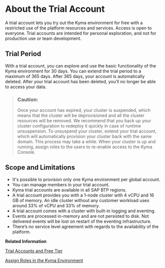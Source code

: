 <!-- loioc4fff0f58f90424f8e0af28975ac7f0f -->

# About the Trial Account

A trial account lets you try out the Kyma environment for free with a restricted use of the platform resources and services. Access is open to everyone. Trial accounts are intended for personal exploration, and not for production use or team development.



<a name="loioc4fff0f58f90424f8e0af28975ac7f0f__section_skj_1nw_ksb"/>

## Trial Period

With a trial account, you can explore and use the basic functionality of the Kyma environment for 30 days. You can extend the trial period to a maximum of 365 days. After 365 days, your account is automatically deleted. After your trial account has been deleted, you’ll no longer be able to access your data.

> ### Caution:  
> Once your account has expired, your cluster is suspended, which means that the cluster will be deprovisioned and all the cluster resources will be removed. We recommend that you back up your cluster configuration to redeploy it quickly in case of runtime unsuspension. To unsuspend your cluster, extend your trial account, which will automatically provision your cluster back with the same domain. This process may take a while. When your cluster is up and running, assign roles to the users to re-enable access to the Kyma Console.



<a name="loioc4fff0f58f90424f8e0af28975ac7f0f__section_trial_scope_limitations"/>

## Scope and Limitations

-   It's possible to provision only one Kyma environment per global account.
-   You can manage members in your trial account.
-   Kyma trial accounts are available in all SAP BTP regions.
-   A trial account provides you with a 1-node cluster with 4 vCPU and 16 GB of memory. An idle cluster without any customer workload uses around 33% of vCPU and 33% of memory.
-   A trial account comes with a cluster with built-in logging and eventing.
-   Events are processed in-memory and are not persisted to disk. Not delivered events will be lost on restart of the eventing infrastructure.
-   There’s no service level agreement with regards to the availability of the platform.

**Related Information**  


[Trial Accounts and Free Tier](../10-concepts/trial-accounts-and-free-tier-046f127.md "Explore the different options for trying out SAP BTP.")

[Assign Roles in the Kyma Environment](../50-administration-and-ops/assign-roles-in-the-kyma-environment-148ae38.md "Kyma uses roles to manage access within the cluster. Every Kyma cluster comes with predefined roles, for example, for admins and developers, which give the assigned users the permissions suitable for their purposes.")

